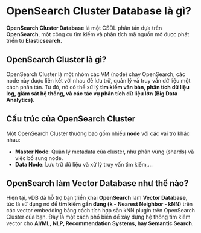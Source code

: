 # OpenSearch Cluster Database là gì?

**OpenSearch Cluster Database** là một CSDL phân tán dựa trên **OpenSearch**, một công cụ tìm kiếm và phân tích mã nguồn mở được phát triển từ **Elasticsearch.**

## **OpenSearch Cluster là gì?**

OpenSearch Cluster là một nhóm các VM (node) chạy OpenSearch, các node này được liên kết với nhau để lưu trữ, quản lý và truy vấn dữ liệu một cách phân tán. Từ đó, nó có thể xử lý **tìm kiếm văn bản, phân tích dữ liệu log, giám sát hệ thống, và các tác vụ phân tích dữ liệu lớn (Big Data Analytics)**.

## **Cấu trúc của OpenSearch Cluster**

Một OpenSearch Cluster thường bao gồm nhiều **node** với các vai trò khác nhau:

* **Master Node**: Quản lý metadata của cluster, như phân vùng (shards) và việc bổ sung node.
* **Data Node**: Lưu trữ dữ liệu và xử lý truy vấn tìm kiếm,...

## OpenSearch làm Vector Database như thế nào?

Hiện tại, vDB đã hỗ trợ bạn triển khai **OpenSearch** làm **Vector Database**, tức là sử dụng nó để **tìm kiếm gần đúng (k - Nearest Neighbor - kNN)** trên các vector embedding bằng cách tích hợp sẵn kNN plugin trên OpenSearch Cluster của bạn. Đây là một cách phổ biến để xây dựng hệ thống tìm kiếm vector cho **AI/ML, NLP, Recommendation Systems, hay Semantic Search**.
